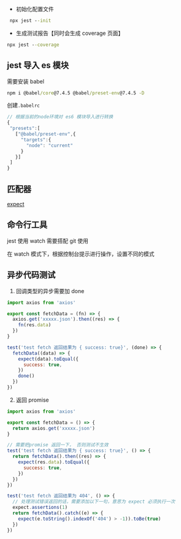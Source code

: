 - 初始化配置文件

```cmd
 npx jest --init
```

- 生成测试报告【同时会生成 coverage 页面】

```cmd
npx jest --coverage
```

## jest 导入 es 模块

需要安装 babel

```cmd
npm i @babel/core@7.4.5 @babel/preset-env@7.4.5 -D
```

创建`.babelrc`

```javascript
// 根据当前的node环境对 es6 模块导入进行转换
{
 "presets":[
   ["@babel/preset-env",{
     "targets":{
       "node": "current"
     }
   }]
 ]
}
```

## 匹配器

[expect](https://jestjs.io/docs/zh-Hans/expect)

## 命令行工具

jest 使用 watch 需要搭配 git 使用

在 watch 模式下，根据控制台提示进行操作，设置不同的模式

## 异步代码测试

1. 回调类型的异步需要加 done

```javascript
import axios from 'axios'

export const fetchData = (fn) => {
  axios.get('xxxxx.json').then((res) => {
    fn(res.data)
  })
}

test('test fetch 返回结果为 { success: true}', (done) => {
  fetchData((data) => {
    expect(data).toEqual({
      success: true,
    })
    done()
  })
})
```

2. 返回 promise

```javascript
import axios from 'axios'

export const fetchData = () => {
  return axios.get('xxxxx.json')
}

// 需要把promise 返回一下， 否则测试不生效
test('test fetch 返回结果为 { success: true}', () => {
  return fetchData().then((res) => {
    expect(res.data).toEqual({
      success: true,
    })
  })
})

test('test fetch 返回结果为 404', () => {
  // 处理测试错误返回的话，需要添加以下一句，意思为 expect 必须执行一次
  expect.assertions(1)
  return fetchData().catch((e) => {
    expect(e.toString().indexOf('404') > -1)).toBe(true)
  })
})
```
